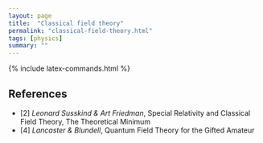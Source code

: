 ```yaml
---
layout: page
title:  "Classical field theory"
permalink: "classical-field-theory.html"
tags: [physics]
summary: ""
---
```


{% include latex-commands.html %}


## References
* [2] *Leonard Susskind & Art Friedman*, Special Relativity and Classical Field Theory, The Theoretical Minimum
* [4] *Lancaster & Blundell*, Quantum Field Theory for the Gifted Amateur
